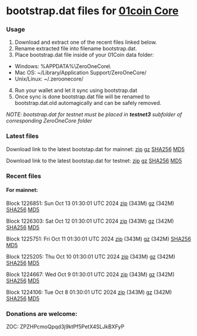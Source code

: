 # bootstrap.dat files for [01coin Core](https://01coin.io)

### Usage

1. Download and extract one of the recent files linked below.
2. Rename extracted file into filename bootstrap.dat.
3. Place bootstrap.dat file inside of your 01Coin data folder:
 - Windows: %APPDATA%\ZeroOneCore\
 - Mac OS: ~/Library/Application Support/ZeroOneCore/
 - Unix/Linux: ~/.zeroonecore/
4. Run your wallet and let it sync using bootstrap.dat
5. Once sync is done bootstrap.dat file will be renamed to bootstrap.dat.old automagically and can be safely removed.

_NOTE: bootstrap.dat for testnet must be placed in **testnet3** subfolder of corresponding ZeroOneCore folder_

### Latest files
Download link to the latest bootstap.dat for mainnet: [zip](https://files.01coin.io/mainnet/bootstrap.dat.zip) [gz](https://files.01coin.io/mainnet/bootstrap.dat.tar.gz) [SHA256](https://files.01coin.io/mainnet/sha256.txt) [MD5](https://files.01coin.io/mainnet/md5.txt)

Download link to the latest bootstap.dat for testnet: [zip](https://files.01coin.io/testnet/bootstrap.dat.zip) [gz](https://files.01coin.io/testnet/bootstrap.dat.tar.gz) [SHA256](https://files.01coin.io/testnet/sha256.txt) [MD5](https://files.01coin.io/testnet/md5.txt)

### Recent files

#### For mainnet:

Block 1226851: Sun Oct 13 01:30:01 UTC 2024 [zip](https://files.01coin.io/mainnet/2024-10-13/bootstrap.dat.zip) (343M) [gz](https://files.01coin.io/mainnet/2024-10-13/bootstrap.dat.tar.gz) (342M) [SHA256](https://files.01coin.io/mainnet/2024-10-13/sha256.txt) [MD5](https://files.01coin.io/mainnet/2024-10-13/md5.txt)

Block 1226303: Sat Oct 12 01:30:01 UTC 2024 [zip](https://files.01coin.io/mainnet/2024-10-12/bootstrap.dat.zip) (343M) [gz](https://files.01coin.io/mainnet/2024-10-12/bootstrap.dat.tar.gz) (342M) [SHA256](https://files.01coin.io/mainnet/2024-10-12/sha256.txt) [MD5](https://files.01coin.io/mainnet/2024-10-12/md5.txt)

Block 1225751: Fri Oct 11 01:30:01 UTC 2024 [zip](https://files.01coin.io/mainnet/2024-10-11/bootstrap.dat.zip) (343M) [gz](https://files.01coin.io/mainnet/2024-10-11/bootstrap.dat.tar.gz) (342M) [SHA256](https://files.01coin.io/mainnet/2024-10-11/sha256.txt) [MD5](https://files.01coin.io/mainnet/2024-10-11/md5.txt)

Block 1225205: Thu Oct 10 01:30:01 UTC 2024 [zip](https://files.01coin.io/mainnet/2024-10-10/bootstrap.dat.zip) (343M) [gz](https://files.01coin.io/mainnet/2024-10-10/bootstrap.dat.tar.gz) (342M) [SHA256](https://files.01coin.io/mainnet/2024-10-10/sha256.txt) [MD5](https://files.01coin.io/mainnet/2024-10-10/md5.txt)

Block 1224667: Wed Oct  9 01:30:01 UTC 2024 [zip](https://files.01coin.io/mainnet/2024-10-09/bootstrap.dat.zip) (343M) [gz](https://files.01coin.io/mainnet/2024-10-09/bootstrap.dat.tar.gz) (342M) [SHA256](https://files.01coin.io/mainnet/2024-10-09/sha256.txt) [MD5](https://files.01coin.io/mainnet/2024-10-09/md5.txt)

Block 1224106: Tue Oct  8 01:30:01 UTC 2024 [zip](https://files.01coin.io/mainnet/2024-10-08/bootstrap.dat.zip) (343M) [gz](https://files.01coin.io/mainnet/2024-10-08/bootstrap.dat.tar.gz) (342M) [SHA256](https://files.01coin.io/mainnet/2024-10-08/sha256.txt) [MD5](https://files.01coin.io/mainnet/2024-10-08/md5.txt)


### Donations are welcome:

ZOC: ZPZHPcmoQpqd3j9ktPf5PetX4SLJkBXFyP
